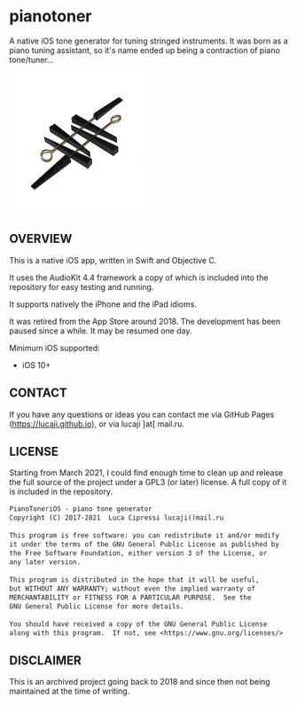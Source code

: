 # pianotoner

A native iOS tone generator for tuning stringed instruments.
It was born as a piano tuning assistant, so it's name ended up being a contraction of piano tone/tuner...

![pianotoner logo](Media/pianotoner_logo256.png)

## OVERVIEW

This is a native iOS app, written in Swift and Objective C.

It uses the AudioKit 4.4 framework a copy of which is included into the repository for easy testing and running.

It supports natively the iPhone and the iPad idioms.

It was retired from the App Store around 2018. The development has been paused since a while. It may be resumed one day.

Minimum iOS supported:
- iOS 10+

## CONTACT

If you have any questions or ideas you can contact me via GitHub Pages (https://lucaji.github.io), or via lucaji  ]at[  mail.ru.

## LICENSE

Starting from March 2021, I could find enough time to clean up and release the full source of the project under a GPL3 (or later) license. A full copy of it is included in the repository.

    PianoToneriOS - piano tone generator
    Copyright (C) 2017-2021  Luca Cipressi lucaji()mail.ru

    This program is free software: you can redistribute it and/or modify
    it under the terms of the GNU General Public License as published by
    the Free Software Foundation, either version 3 of the License, or
    any later version.

    This program is distributed in the hope that it will be useful,
    but WITHOUT ANY WARRANTY; without even the implied warranty of
    MERCHANTABILITY or FITNESS FOR A PARTICULAR PURPOSE.  See the
    GNU General Public License for more details.

    You should have received a copy of the GNU General Public License
    along with this program.  If not, see <https://www.gnu.org/licenses/>
    

## DISCLAIMER

This is an archived project going back to 2018 and since then not being maintained at the time of writing.

